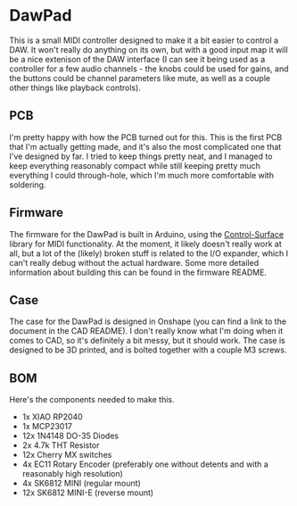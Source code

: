 # DawPad

This is a small MIDI controller designed to make it a bit easier to control a DAW. It won't really do anything on its own, but with a good input map it will be a nice extenison of the DAW interface (I can see it being used as a controller for a few audio channels - the knobs could be used for gains, and the buttons could be channel parameters like mute, as well as a couple other things like playback controls).

## PCB

I'm pretty happy with how the PCB turned out for this. This is the first PCB that I'm actually getting made, and it's also the most complicated one that I've designed by far. I tried to keep things pretty neat, and I managed to keep everything reasonably compact while still keeping pretty much everything I could through-hole, which I'm much more comfortable with soldering.

## Firmware

The firmware for the DawPad is built in Arduino, using the [Control-Surface](https://tttapa.github.io/Control-Surface/Doxygen/index.html) library for MIDI functionality. At the moment, it likely doesn't really work at all, but a lot of the (likely) broken stuff is related to the I/O expander, which I can't really debug without the actual hardware. Some more detailed information about building this can be found in the firmware README.

## Case

The case for the DawPad is designed in Onshape (you can find a link to the document in the CAD README). I don't really know what I'm doing when it comes to CAD, so it's definitely a bit messy, but it should work. The case is designed to be 3D printed, and is bolted together with a couple M3 screws.

## BOM

Here's the components needed to make this.

* 1x XIAO RP2040
* 1x MCP23017
* 12x 1N4148 DO-35 Diodes
* 2x 4.7k THT Resistor
* 12x Cherry MX switches
* 4x EC11 Rotary Encoder (preferably one without detents and with a reasonably high resolution)
* 4x SK6812 MINI (regular mount)
* 12x SK6812 MINI-E (reverse mount)
